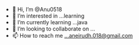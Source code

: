 - 👋 Hi, I’m @Anu0518
- 👀 I’m interested in ...learning
- 🌱 I’m currently learning ...java
- 💞️ I’m looking to collaborate on ...
- 📫 How to reach me ...aneirudh.018@gmail.com

<!---
Anu0518/Anu0518 is a ✨ special ✨ repository because its `README.md` (this file) appears on your GitHub profile.
You can click the Preview link to take a look at your changes.
--->
